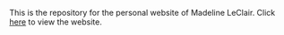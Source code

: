 This is the repository for the personal website of Madeline LeClair. Click [here](https://madelineleclair.us) to view the website.
